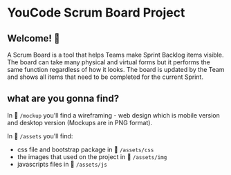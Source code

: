 # YouCode Scrum Board Project

## Welcome! 👋

A Scrum Board is a tool that helps Teams make Sprint Backlog items visible. The board can take many physical and virtual forms but it performs the same function regardless of how it looks. The board is updated by the Team and shows all items that need to be completed for the current Sprint.

## what are you gonna find?

In 📁 `/mockup` you'll find a wireframing - web design which is mobile version and desktop version (Mockups are in PNG format).

In 📁 `/assets` you'll find:
- css file and bootstrap package in 📁 `/assets/css`
- the images that used on the project in 📁 `/assets/img`
- javascripts files in 📁 `/assets/js`